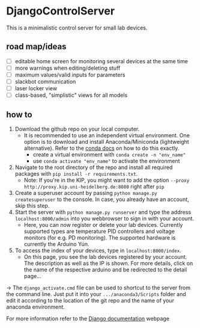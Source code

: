 # DjangoControlServer
This is a minimalistic control server for small lab devices.

## road map/ideas
- [ ] editable home screen for monitoring several devices at the same time
- [ ] more warnings when editing/deleting stuff
- [ ] maximum values/valid inputs for parameters
- [ ] slackbot communication
- [ ] laser locker view
- [ ] class-based, "simplistic" views for all models

## how to 
1. Download the github repo on your local computer.
	- It is recommended to use an independent virtual environment. One option is to download and install Anaconda/Miniconda (lightweight alternative). Refer to the [conda docs](https://docs.anaconda.com/anaconda/install/index.html) on how to do this exactly.
		* create a virtual environment with `conda create -n "env_name"`
		* use `conda activate "env_name"` to activate the environment 
2. Navigate to the root directory of the repo and install all required packages with `pip install -r requirements.txt`.
	- Note: If you're in the KIP, you might want to add the option `--proxy http://proxy.kip.uni-heidelberg.de:8080` right after `pip`
3. Create a superuser account by passing `python manage.py createsuperuser` to the console. In case, you already have an account, skip this step.
4. Start the server with `python manage.py runserver` and type the address `localhost:8000/admin` into you webbrowser to sign in with your account.
	- Here, you can now register or delete your lab devices. Currently supported types are temperature PID controllers and voltage monitors (for e.g. PD monitoring). The supported hardware is currently the Arduino Yún.
5. To access the index of your devices, type in `localhost:8000/index`.
	- On this page, you see the lab devices registered by your account. The description as well as the IP is shown. For more details, click on the name of the respective arduino and be redirected to the detail page... 


-> The `django_activate.cmd` file can be used to shortcut to the server from the command line. Just put it into your `.../anaconda3/Scripts` folder and edit it according to the location of the git repo and the name of your anaconda environment.

For more information refer to the [Django documentation](https://docs.djangoproject.com/en/3.2/) webpage 
